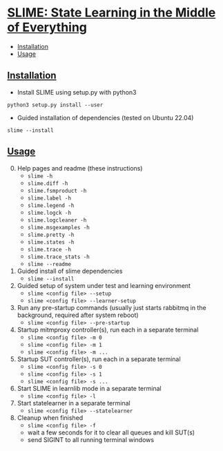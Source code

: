 # [SLIME: State Learning in the Middle of Everything](#slime)
- [Installation](#installation)
- [Usage](#usage)

## [Installation](#installation)
- Install SLIME using setup.py with python3
```
python3 setup.py install --user
```
- Guided installation of dependencies (tested on Ubuntu 22.04)
```
slime --install
```

## [Usage](#usage)
0. Help pages and readme (these instructions)
   - `slime -h`
   - `slime.diff -h`
   - `slime.fsmproduct -h`
   - `slime.label -h`
   - `slime.legend -h`
   - `slime.logck -h`
   - `slime.logcleaner -h`
   - `slime.msgexamples -h`
   - `slime.pretty -h`
   - `slime.states -h`
   - `slime.trace -h`
   - `slime.trace_stats -h`
   - `slime --readme`
1. Guided install of slime dependencies
   - `slime --install`
2. Guided setup of system under test and learning environment
   - `slime <config file> --setup`
   - `slime <config file> --learner-setup`
3. Run any pre-startup commands (usually just starts rabbitmq in the background, required after system reboot)
   - `slime <config file> --pre-startup`
4. Startup mitmproxy controller(s), run each in a separate terminal
   - `slime <config file> -m 0`
   - `slime <config file> -m 1`
   - `slime <config file> -m ...`
5. Startup SUT controller(s), run each in a separate terminal
   - `slime <config file> -s 0`
   - `slime <config file> -s 1`
   - `slime <config file> -s ...`
6. Start SLIME in learnlib mode in a separate terminal
   - `slime <config file> -l`
7. Start statelearner in a separate terminal
   - `slime <config file> --statelearner`
8. Cleanup when finished
   - `slime <config file> -f`
   - wait a few seconds for it to clear all queues and kill SUT(s)
   - send SIGINT to all running terminal windows

